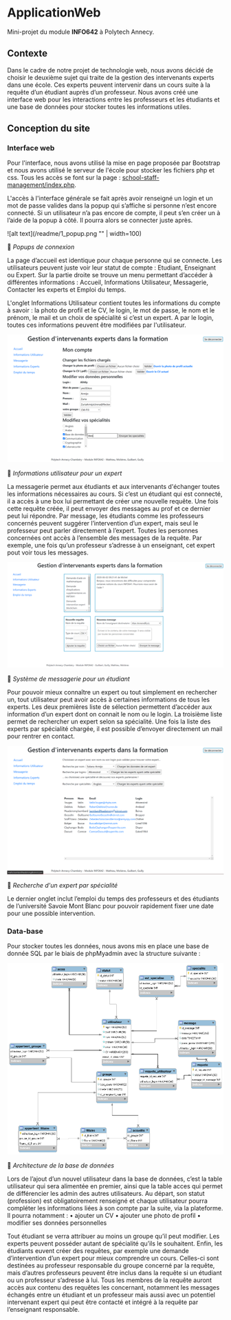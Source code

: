 
# ApplicationWeb
Mini-projet du module <b>INFO642</b> à Polytech Annecy.

#####

## Contexte
Dans le cadre de notre projet de technologie web, nous avons décidé de choisir le deuxième sujet qui traite de la gestion des intervenants experts dans une école. Ces experts peuvent intervenir dans un cours suite à la requête d’un étudiant auprès d’un professeur.
Nous avons créé une interface web pour les interactions entre les professeurs et les étudiants et une base de données pour stocker toutes les informations utiles.

## Conception du site
### Interface web

Pour l'interface, nous avons utilisé la mise en page proposée par Bootstrap et nous avons utilisé le serveur de l'école pour stocker les fichiers php et css. Tous les accès se font sur la page : <a href="http://tp-epu.univ-savoie.fr/~mathieu9/school-staff-management/index.php">school-staff-management/index.php</a>.

L'accès à l'interface générale se fait après avoir renseigné un login et un mot de passe valides dans la popup qui s’affiche si personne n’est encore connecté. Si un utilisateur n’a pas encore de compte, il peut s’en créer un à l’aide de la popup à côté. Il pourra alors se connecter juste après.

![alt text](/readme/1_popup.png "" | width=100)

&#x1F53C; _Popups de connexion_

La page d’accueil est identique pour chaque personne qui se connecte. Les utilisateurs peuvent juste voir leur statut de compte : Etudiant, Enseignant ou Expert. Sur la partie droite se trouve un menu permettant d’accéder à différentes informations : Accueil, Informations Utilisateur, Messagerie, Contacter les experts et Emploi du temps. 

L'onglet Informations Utilisateur contient toutes les informations du compte à savoir : la photo de profil et le CV, le login, le mot de passe, le nom et le prénom, le mail et un choix de spécialité si c’est un expert. A par le login, toutes ces informations peuvent être modifiées par l'utilisateur. 

![alt text](/readme/2_info.png "")

&#x1F53C; _Informations utilisateur pour un expert_

La messagerie permet aux étudiants et aux intervenants d'échanger toutes les informations nécessaires au cours. Si c’est un étudiant qui est connecté, il a accès à une box lui permettant de créer une nouvelle requête. Une fois cette requête créée, il peut envoyer des messages au prof et ce dernier peut lui répondre. Par message, les étudiants comme les professeurs concernés peuvent suggérer l’intervention d’un expert, mais seul le professeur peut parler directement à l’expert. Toutes les personnes concernées ont accès à l’ensemble des messages de la requête. Par exemple, une fois qu’un professeur s’adresse à un enseignant, cet expert pout voir tous les messages.

![alt text](/readme/3_message.png "")

&#x1F53C; _Système de messagerie pour un étudiant_

Pour pouvoir mieux connaître un expert ou tout simplement en rechercher un, tout utilisateur peut avoir accès à certaines informations de tous les experts. Les deux premières liste de sélection permettent d’accéder aux information d’un expert dont on connait le nom ou le login. La troisième liste permet de rechercher un expert selon sa spécialité. Une fois la liste des experts par spécialité chargée, il est possible d’envoyer directement un mail pour rentrer en contact.

![alt text](/readme/4_expert.png "")

&#x1F53C; _Recherche d'un expert par spécialité_

Le dernier onglet inclut l’emploi du temps des professeurs et des étudiants de l’université Savoie Mont Blanc pour pouvoir rapidement fixer une date pour une possible intervention.  


### Data-base

Pour stocker toutes les données, nous avons mis en place une base de donnée SQL par le biais de phpMyadmin avec la structure suivante :

![alt text](/readme/5_db.png "")

&#x1F53C; _Architecture de la base de données_ 

Lors de l’ajout d’un nouvel utilisateur dans la base de données, c’est la table utilisateur qui sera alimentée en premier, ainsi que la table acces qui permet de différencier les admin des autres utilisateurs. Au départ, son statut (profession) est obligatoirement renseigné et chaque utilisateur pourra compléter les informations liées à son compte par la suite, via la plateforme. Il pourra notamment :
•	ajouter un CV
•	ajouter une photo de profil
•	modifier ses données personnelles

Tout étudiant se verra attribuer au moins un groupe qu’il peut modifier. Les experts peuvent posséder autant de spécialité qu’ils le souhaitent. Enfin, les étudiants euvent créer des requêtes, par exemple une demande d’intervention d’un expert pour mieux comprendre un cours. Celles-ci sont destinées au professeur responsable du groupe concerné par la requête, mais d’autres professeurs peuvent être inclus dans la requête si un étudiant ou un professeur s’adresse à lui. Tous les membres de la requête auront accès aux contenu des requêtes les concernant, notamment les messages échangés entre un étudiant et un professeur mais aussi avec un potentiel intervenant expert qui peut être contacté et intégré à la requête par l’enseignant responsable.
